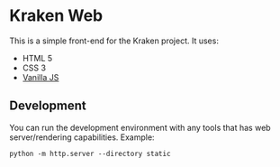 # Kraken Web

This is a simple front-end for the Kraken project. It uses:

* HTML 5
* CSS 3
* [Vanilla JS](http://vanilla-js.com/)

## Development
You can run the development environment with any tools that has web server/rendering capabilities.
Example:
```shell
python -m http.server --directory static
```